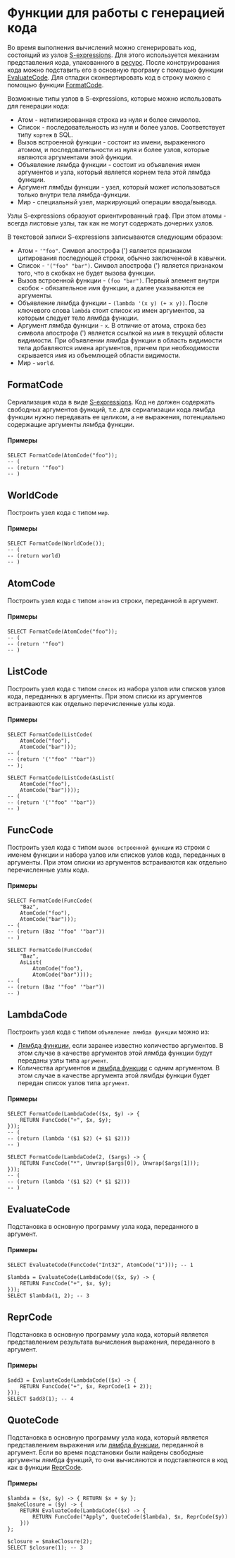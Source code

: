 
# Функции для работы с генерацией кода

Во время выполнения вычислений можно сгенерировать код, состоящий из узлов [S-expressions](/docs/s_expressions). Для этого используется механизм представления кода, упакованного в [ресурс](../types/special.md). После конструирования кода можно подставить его в основную програму с помощью функции [EvaluateCode](#evaluatecode). Для отладки сконвертировать код в строку можно с помощью функции [FormatCode](#formatcode).

Возможные типы узлов в S-expressions, которые можно использовать для генерации кода:

* Атом - нетипизированная строка из нуля и более символов.
* Список - последовательность из нуля и более узлов. Соответствует типу `кортеж` в SQL.
* Вызов встроенной функции - состоит из имени, выраженного атомом, и последовательности из нуля и более узлов, которые являются аргументами этой функции.
* Объявление лямбда функции - состоит из объявления имен аргументов и узла, который является корнем тела этой лямбда функции.
* Аргумент лямбды функции - узел, который может использоваться только внутри тела лямбда-функции.
* Мир - специальный узел, маркирующий операции ввода/вывода.

Узлы S-expressions образуют ориентированный граф. При этом атомы - всегда листовые узлы, так как не могут содержать дочерних узлов.

В текстовой записи S-expressions записываются следующим образом:

* Атом - `'"foo"`. Символ апострофа (') является признаком цитирования последующей строки, обычно заключенной в кавычки.
* Список - `'("foo" "bar")`. Символ апострофа (') является признаком того, что в скобках не будет вызова функции.
* Вызов встроенной функции - `(foo "bar")`. Первый элемент внутри скобок - обязательное имя функции, а далее указываются ее аргументы.
* Объявление лямбда функции - `(lambda '(x y) (+ x y))`. После ключевого слова `lambda` стоит список из имен аргументов, за которым следует тело лямбда функции.
* Аргумент лямбда функции - `x`. В отличие от атома, строка без символа апострофа (') является ссылкой на имя в текущей области видимости. При объявлении лямбда функции в область видимости тела добавляются имена аргументов, причем при необходимости скрывается имя из объемлющей области видимости.
* Мир - `world`.

## FormatCode

Сериализация кода в виде [S-expressions](/docs/s_expressions). Код не должен содержать свободных аргументов функций, т.е. для сериализации кода лямбда функции нужно передавать ее целиком, а не выражения, потенциально содержащие аргументы лямбда функции.

#### Примеры

```yql
SELECT FormatCode(AtomCode("foo"));
-- (
-- (return '"foo")
-- )
```

## WorldCode

Построить узел кода с типом `мир`.

#### Примеры

```yql
SELECT FormatCode(WorldCode());
-- (
-- (return world)
-- )
```

## AtomCode

Построить узел кода с типом `атом` из строки, переданной в аргумент.

#### Примеры

```yql
SELECT FormatCode(AtomCode("foo"));
-- (
-- (return '"foo")
-- )
```

## ListCode

Построить узел кода с типом `список` из набора узлов или списков узлов кода, переданных в аргументы. При этом списки из аргументов встраиваются как отдельно перечисленные узлы кода.

#### Примеры

```yql
SELECT FormatCode(ListCode(
    AtomCode("foo"),
    AtomCode("bar")));
-- (
-- (return '('"foo" '"bar"))
-- );

SELECT FormatCode(ListCode(AsList(
    AtomCode("foo"),
    AtomCode("bar"))));
-- (
-- (return '('"foo" '"bar"))
-- )
```

## FuncCode

Построить узел кода с типом `вызов встроенной функции` из строки с именем функции и набора узлов или списков узлов кода, переданных в аргументы. При этом списки из аргументов встраиваются как отдельно перечисленные узлы кода.

#### Примеры

```yql
SELECT FormatCode(FuncCode(
    "Baz",
    AtomCode("foo"),
    AtomCode("bar")));
-- (
-- (return (Baz '"foo" '"bar"))
-- )

SELECT FormatCode(FuncCode(
    "Baz",
    AsList(
        AtomCode("foo"),
        AtomCode("bar"))));
-- (
-- (return (Baz '"foo" '"bar"))
-- )
```

## LambdaCode

Построить узел кода с типом `объявление лямбда функции` можно из:

* [Лямбда функции](../syntax/expressions.md#lambda), если заранее известно количество аргументов. В этом случае в качестве аргументов этой лямбда функции будут переданы узлы типа `аргумент`.
* Количества аргументов и [лямбда функции](../syntax/expressions.md#lambda) с одним аргументом. В этом случае в качестве аргумента этой лямбды функции будет передан список узлов типа `аргумент`.

#### Примеры

```yql
SELECT FormatCode(LambdaCode(($x, $y) -> {
    RETURN FuncCode("+", $x, $y);
}));
-- (
-- (return (lambda '($1 $2) (+ $1 $2)))
-- )

SELECT FormatCode(LambdaCode(2, ($args) -> {
    RETURN FuncCode("*", Unwrap($args[0]), Unwrap($args[1]));
}));
-- (
-- (return (lambda '($1 $2) (* $1 $2)))
-- )
```

## EvaluateCode

Подстановка в основную программу узла кода, переданного в аргумент.

#### Примеры

```yql
SELECT EvaluateCode(FuncCode("Int32", AtomCode("1"))); -- 1

$lambda = EvaluateCode(LambdaCode(($x, $y) -> {
    RETURN FuncCode("+", $x, $y);
}));
SELECT $lambda(1, 2); -- 3
```

## ReprCode

Подстановка в основную программу узла кода, который является представлением результата вычисления выражения, переданного в аргумент.

#### Примеры

```yql
$add3 = EvaluateCode(LambdaCode(($x) -> {
    RETURN FuncCode("+", $x, ReprCode(1 + 2));
}));
SELECT $add3(1); -- 4
```

## QuoteCode

Подстановка в основную программу узла кода, который является представлением выражения или [лямбда функции](../syntax/expressions.md#lambda), переданной в аргумент. Если во время подстановки были найдены свободные аргументы лямбда функций, то они вычисляются и подставляются в код как в функции [ReprCode](#reprcode).

#### Примеры

```yql
$lambda = ($x, $y) -> { RETURN $x + $y };
$makeClosure = ($y) -> {
    RETURN EvaluateCode(LambdaCode(($x) -> {
        RETURN FuncCode("Apply", QuoteCode($lambda), $x, ReprCode($y))
    }))
};

$closure = $makeClosure(2);
SELECT $closure(1); -- 3
```

